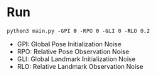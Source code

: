 # Run

```
python3 main.py -GPI 0 -RPO 0 -GLI 0 -RLO 0.2
```
* GPI: Global Pose Initialization Noise
* RPO: Relative Pose Observation Noise
* GLI: Global Landmark Initialization Noise
* RLO: Relative Landmark Observation Noise
